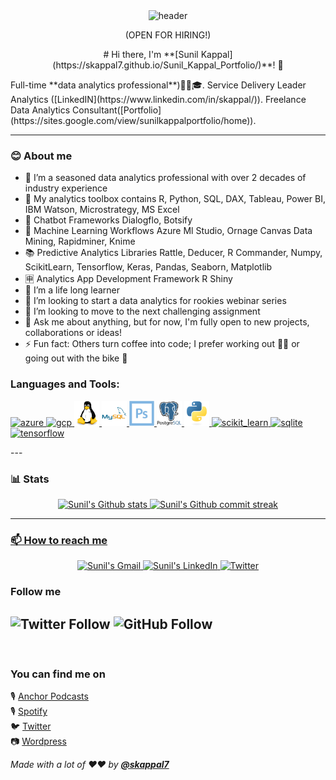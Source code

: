 <!-- markdownlint-disable MD033 MD042-->

<div align="center">
  <img src="https://github.com/skappal7/Sunil_Kappal_Portfolio/blob/main/Images/Github%20Logo1.gif" alt="header",width="450" height="450"/>
</div>
 <p align="center"> (OPEN FOR HIRING!)</p>

<p align="center"> 
  # Hi there, I'm **[Sunil Kappal](https://skappal7.github.io/Sunil_Kappal_Portfolio/)**! 👋
</p>
Full-time **data analytics professional**)🧑‍🎓🎓. Service Delivery Leader Analytics ([LinkedIN](https://www.linkedin.com/in/skappal/)). Freelance Data Analytics Consultant([Portfolio](https://sites.google.com/view/sunilkappalportfolio/home)).

---

### **😊 About me**

- 🔭 I’m a seasoned data analytics professional with over 2 decades of industry experience
- 🧰 My analytics toolbox contains R, Python, SQL, DAX, Tableau, Power BI, IBM Watson, Microstrategy, MS Excel
- 🤖 Chatbot Frameworks Dialogflo, Botsify
- 🎰 Machine Learning Workflows Azure Ml Studio, Ornage Canvas Data Mining, Rapidminer, Knime
- 📚 Predictive Analytics Libraries Rattle, Deducer, R Commander, Numpy, ScikitLearn, Tensorflow, Keras, Pandas, Seaborn, Matplotlib
- 🈸 Analytics App Development Framework R Shiny
- 🌱 I’m a life long learner
- 👯 I’m looking to start a data analytics for rookies webinar series
- 🤔 I’m looking to move to the next challenging assignment
- 💬 Ask me about anything, but for now, I'm fully open to new projects, collaborations or ideas!
- ⚡ Fun fact: Others turn coffee into code; I prefer working out 🏋🏽 or going out with the bike 🚴

<h3 align="left">Languages and Tools:</h3>
<p align="left"> <a href="https://azure.microsoft.com/en-in/" target="_blank"> <img src="https://www.vectorlogo.zone/logos/microsoft_azure/microsoft_azure-icon.svg" alt="azure" width="40" height="40"/> </a> <a href="https://cloud.google.com" target="_blank"> <img src="https://www.vectorlogo.zone/logos/google_cloud/google_cloud-icon.svg" alt="gcp" width="40" height="40"/> </a> <a href="https://www.linux.org/" target="_blank"> <img src="https://raw.githubusercontent.com/devicons/devicon/master/icons/linux/linux-original.svg" alt="linux" width="40" height="40"/> </a> <a href="https://www.mysql.com/" target="_blank"> <img src="https://raw.githubusercontent.com/devicons/devicon/master/icons/mysql/mysql-original-wordmark.svg" alt="mysql" width="40" height="40"/> </a> <a href="https://www.photoshop.com/en" target="_blank"> <img src="https://raw.githubusercontent.com/devicons/devicon/master/icons/photoshop/photoshop-line.svg" alt="photoshop" width="40" height="40"/> </a> <a href="https://www.postgresql.org" target="_blank"> <img src="https://raw.githubusercontent.com/devicons/devicon/master/icons/postgresql/postgresql-original-wordmark.svg" alt="postgresql" width="40" height="40"/> </a> <a href="https://www.python.org" target="_blank"> <img src="https://raw.githubusercontent.com/devicons/devicon/master/icons/python/python-original.svg" alt="python" width="40" height="40"/> </a> <a href="https://scikit-learn.org/" target="_blank"> <img src="https://upload.wikimedia.org/wikipedia/commons/0/05/Scikit_learn_logo_small.svg" alt="scikit_learn" width="40" height="40"/> </a> <a href="https://www.sqlite.org/" target="_blank"> <img src="https://www.vectorlogo.zone/logos/sqlite/sqlite-icon.svg" alt="sqlite" width="40" height="40"/> </a> <a href="https://www.tensorflow.org" target="_blank"> <img src="https://www.vectorlogo.zone/logos/tensorflow/tensorflow-icon.svg" alt="tensorflow" width="40" height="40"/> </a> </p>
---

### **📊 Stats**

<div align="center" style="text-align:center">
    <a href="#">
        <img width="49%"  src="https://github-readme-stats.vercel.app/api?username=skappal7&show_icons=true&theme=monokai&count_private=true&hide=prs,contribs"
            alt="Sunil's Github stats">
    </a>
    <a href="#">
        <img width="49%"  src="https://github-readme-streak-stats.herokuapp.com/?user=skappal7&theme=monokai"
            alt="Sunil's Github commit streak">
 </div>

---

### **📫 How to reach me**

<div align="center" style="text-align:center">
    <a href="mailto:skappal7@gmail.com">
        <img src="https://img.shields.io/badge/-Gmail-EA4335?style=for-the-badge&logo=Gmail&logoColor=white"
            alt="Sunil's Gmail">
    </a>
      <a href="https://www.linkedin.com/in/skappal/">
        <img src="https://img.shields.io/badge/LinkedIn-0A66C2?style=for-the-badge&logo=linkedin&logoColor=white"
            alt="Sunil's LinkedIn">
            <a href="https://twitter.com/skappal"><img alt="Twitter" title="Twitter" src="https://img.shields.io/badge/-Twitter-1DA1F2?style=for-the-badge&logo=twitter&logoColor=white"/></a>
            </div>

### **Follow me**
![Twitter Follow](https://img.shields.io/twitter/follow/skappal?style=social)
![GitHub Follow](https://img.shields.io/badge/-GitHub-181717?style=flat-square&logo=github&logoColor=white&link=https://github.com/skappal7)
---

<br>

### You can find me on

🎙️ [Anchor Podcasts](https://anchor.fm/data_dojo) <br>
🎙️ [Spotify](https://open.spotify.com/show/071gHI4RB0awwiAUsS494Vr) <br>
🐦 [Twitter](https://twitter.com/skappal) <br>
📷 [Wordpress](https://skappal7.wordpress.com/n) <br>

_Made with a lot of ❤️❤️ by **[@skappal7](https://github.com/skappal7)**_
